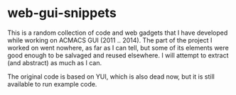 # web-gui-snippets

This is a random collection of code and web gadgets that I have developed while working on ACMACS GUI (2011 .. 2014). The part of the project I worked on went nowhere, as far as I can tell, but some of its elements were good enough to be salvaged and reused elsewhere. I will attempt to extract (and abstract) as much as I can.

The original code is based on YUI, which is also dead now, but it is still available to run example code.
